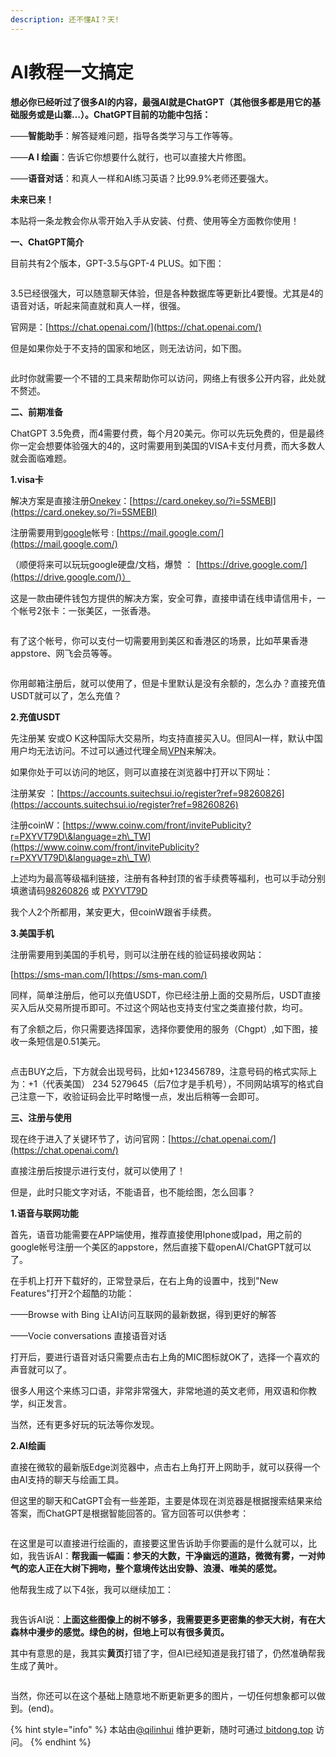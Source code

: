 ```yaml
---
description: 还不懂AI？天!
---
```


# AI教程一文搞定

**想必你已经听过了很多AI的内容，最强AI就是ChatGPT（其他很多都是用它的基础服务或是山寨…）。ChatGPT目前的功能中包括：**

——**智能助手**：解答疑难问题，指导各类学习与工作等等。

——**A I 绘画**：告诉它你想要什么就行，也可以直接大片修图。

——**语音对话**：和真人一样和AI练习英语？比99.9%老师还要强大。

**未来已来！**

本贴将一条龙教会你从零开始入手从安装、付费、使用等全方面教你使用！

**一、ChatGPT简介**

目前共有2个版本，GPT-3.5与GPT-4 PLUS。如下图：

<figure><img src="https://btcdayu.gitbook.io/~gitbook/image?url=https:%2F%2Fcdn-images-1.medium.com%2Fmax%2F1200%2F1*yMTZKuga9jooBlJ-A9dTKA.png&#x26;width=768&#x26;dpr=4&#x26;quality=100&#x26;sign=84e1833783a28986fd6d1e49e4a7ad9e7067a0079b6b030ec4403656883e6751" alt=""><figcaption></figcaption></figure>

3.5已经很强大，可以随意聊天体验，但是各种数据库等更新比4要慢。尤其是4的语音对话，听起来简直就和真人一样，很强。

官网是：[https://chat.openai.com/](https://chat.openai.com/)

但是如果你处于不支持的国家和地区，则无法访问，如下图。

<figure><img src="https://btcdayu.gitbook.io/~gitbook/image?url=https:%2F%2Fcdn-images-1.medium.com%2Fmax%2F1200%2F1*ft0lIk94amuMvPSk496lvA.png&#x26;width=768&#x26;dpr=4&#x26;quality=100&#x26;sign=a5061d5d15f074a5b69eaf9fc6cff25300ae5ce0c96038b8f3e4b2d3e5d6e74c" alt=""><figcaption></figcaption></figure>

此时你就需要一个不错的工具来帮助你可以访问，网络上有很多公开内容，此处就不赘述。

**二、前期准备**

ChatGPT 3.5免费，而4需要付费，每个月20美元。你可以先玩免费的，但是最终你一定会想要体验强大的4的，这时需要用到美国的VISA卡支付月费，而大多数人就会面临难题。

**1.visa卡**

解决方案是直接注册[Onekey](https://card.onekey.so/?i=5SMEBI)：[https://card.onekey.so/?i=5SMEBI](https://card.onekey.so/?i=5SMEBI)

注册需要用到[google](https://mail.google.com/)帐号 : [https://mail.google.com/](https://mail.google.com/)

（顺便将来可以玩玩google硬盘/文档，爆赞 ： [https://drive.google.com/](https://drive.google.com/)）

这是一款由硬件钱包方提供的解决方案，安全可靠，直接申请在线申请信用卡，一个帐号2张卡：一张美区，一张香港。

<figure><img src="https://btcdayu.gitbook.io/~gitbook/image?url=https:%2F%2Fcdn-images-1.medium.com%2Fmax%2F1200%2F1*-J2I8BW4k4eGdInp6W55iQ.png&#x26;width=768&#x26;dpr=4&#x26;quality=100&#x26;sign=2c90999a8e63e9d7de3ff3f0b0b335b2525cd53ce1f5c94537a7e34a925a2eb7" alt=""><figcaption></figcaption></figure>

有了这个帐号，你可以支付一切需要用到美区和香港区的场景，比如苹果香港appstore、网飞会员等等。

<figure><img src="https://btcdayu.gitbook.io/~gitbook/image?url=https:%2F%2Fcdn-images-1.medium.com%2Fmax%2F1200%2F1*gCmiRuK507CAX28KtEJ06Q.png&#x26;width=768&#x26;dpr=4&#x26;quality=100&#x26;sign=08142205898dcba48db904e2e8852d5582175f16a0e5244da1ec56d076ebb854" alt=""><figcaption></figcaption></figure>

你用邮箱注册后，就可以使用了，但是卡里默认是没有余额的，怎么办？直接充值USDT就可以了，怎么充值？

**2.充值USDT**

先注册某 安或O K这种国际大交易所，均支持直接买入U。但同AI一样，默认中国用户均无法访问。不过可以通过代理全局[VPN](https://ktmcloud.cloud/#/register?code=WfCPS7zk)来解决。

如果你处于可以访问的地区，则可以直接在浏览器中打开以下网址：

注册某安 ：[https://accounts.suitechsui.io/register?ref=98260826](https://accounts.suitechsui.io/register?ref=98260826)

注册coinW：[https://www.coinw.com/front/invitePublicity?r=PXYVT79D\&language=zh\_TW](https://www.coinw.com/front/invitePublicity?r=PXYVT79D\&language=zh\_TW)

上述均为最高等级福利链接，注册有各种封顶的省手续费等福利，也可以手动分别填邀请码[98260826](https://accounts.suitechsui.io/register?ref=98260826) 或 [PXYVT79D](https://www.coinw.com/front/invitePublicity?r=PXYVT79D\&language=zh\_TW)

我个人2个所都用，某安更大，但coinW跟省手续费。

**3.美国手机**

注册需要用到美国的手机号，则可以注册在线的验证码接收网站：

[https://sms-man.com/](https://sms-man.com/)

同样，简单注册后，他可以充值USDT，你已经注册上面的交易所后，USDT直接买入后从交易所提币即可。不过这个网站也支持支付宝之类直接付款，均可。

有了余额之后，你只需要选择国家，选择你要使用的服务（Chgpt）,如下图，接收一条短信是0.51美元。

<figure><img src="https://btcdayu.gitbook.io/~gitbook/image?url=https:%2F%2Fcdn-images-1.medium.com%2Fmax%2F1200%2F1*CVoQHYHp6UjlHbnL-Z6poA.png&#x26;width=768&#x26;dpr=4&#x26;quality=100&#x26;sign=9b0c0bc1cb22971d74bbb1bdf419609234512d8b9be955c505376efadc03b9d1" alt=""><figcaption></figcaption></figure>

点击BUY之后，下方就会出现号码，比如+123456789，注意号码的格式实际上为：+1（代表美国） 234 5279645（后7位才是手机号），不同网站填写的格式自己注意一下，收验证码会比平时略慢一点，发出后稍等一会即可。

**三、注册与使用**

现在终于进入了关键环节了，访问官网：[https://chat.openai.com/](https://chat.openai.com/)

直接注册后按提示进行支付，就可以使用了！

但是，此时只能文字对话，不能语音，也不能绘图，怎么回事？

**1.语音与联网功能**

首先，语音功能需要在APP端使用，推荐直接使用Iphone或Ipad，用之前的google帐号注册一个美区的appstore，然后直接下载openAI/ChatGPT就可以了。

在手机上打开下载好的，正常登录后，在右上角的设置中，找到"New Features"打开2个超酷的功能：

——Browse with Bing 让AI访问互联网的最新数据，得到更好的解答

——Vocie conversations 直接语音对话

打开后，要进行语音对话只需要点击右上角的MIC图标就OK了，选择一个喜欢的声音就可以了。

很多人用这个来练习口语，非常非常强大，非常地道的英文老师，用双语和你教学，纠正发言。

当然，还有更多好玩的玩法等你发现。

**2.AI绘画**

直接在微软的最新版Edge浏览器中，点击右上角打开上网助手，就可以获得一个由AI支持的聊天与绘画工具。

但这里的聊天和CatGPT会有一些差距，主要是体现在浏览器是根据搜索结果来给答案，而ChatGPT是根据智能回答的。官方回答可以供参考：

<figure><img src="https://btcdayu.gitbook.io/~gitbook/image?url=https:%2F%2Fcdn-images-1.medium.com%2Fmax%2F1200%2F1*hi5XuV3eN0niuCNgcTPIww.png&#x26;width=768&#x26;dpr=4&#x26;quality=100&#x26;sign=bf2cf7b500a5c549160b669166b18d5c51910dcb2a44f01422fb6c4ba0015c79" alt=""><figcaption></figcaption></figure>

在这里是可以直接进行绘画的，直接要这里告诉助手你要画的是什么就可以，比如，我告诉AI：**帮我画一幅画：参天的大数，干净幽远的道路，微微有雾，一对帅气的恋人正在大树下拥吻，整个意境传达出安静、浪漫、唯美的感觉。**

他帮我生成了以下4张，我可以继续加工：

<figure><img src="https://btcdayu.gitbook.io/~gitbook/image?url=https:%2F%2Fcdn-images-1.medium.com%2Fmax%2F1200%2F1*imGupKnsk8BhiNC-Biv5hQ.png&#x26;width=768&#x26;dpr=4&#x26;quality=100&#x26;sign=99af74745dacbac95fe8a9f585b273e2d9e404372bbc97116e29408b6bb18fbb" alt=""><figcaption></figcaption></figure>

我告诉AI说：**上面这些图像上的树不够多，我需要更多更密集的参天大树，有在大森林中漫步的感觉。绿色的树，但地上可以有很多黄页。**

其中有意思的是，我其实**黄页**打错了字，但AI已经知道是我打错了，仍然准确帮我生成了黄叶。

<figure><img src="https://btcdayu.gitbook.io/~gitbook/image?url=https:%2F%2Fcdn-images-1.medium.com%2Fmax%2F1200%2F1*AdtTW1pG4m-j-n_bWLBCoA.png&#x26;width=768&#x26;dpr=4&#x26;quality=100&#x26;sign=1cfe601553fe30a811c985ebce2c3788c14e0f920c6909087016137523003f74" alt=""><figcaption></figcaption></figure>

当然，你还可以在这个基础上随意地不断更新更多的图片，一切任何想象都可以做到。(end)。

{% hint style="info" %}
本站由[@qilinhui](https://twitter.com/qilinhui) 维护更新，随时可通过[ bitdong.top](https://z-dong-ge.gitbook.io/copy-of-bi-quan-bai-bao-shu-qi-lin-hui) 访问。
{% endhint %}
